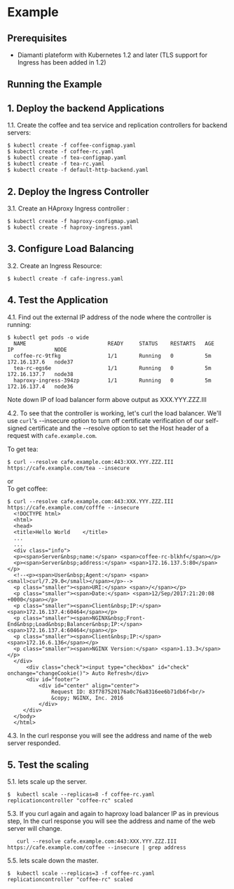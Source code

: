 # Example

## Prerequisites

* Diamanti plateform with Kubernetes 1.2 and later (TLS support for Ingress has been added in 1.2)


## Running the Example


## 1. Deploy the backend Applications

1.1. Create the coffee and tea service and replication controllers for backend servers:

  ```
  $ kubectl create -f coffee-configmap.yaml
  $ kubectl create -f coffee-rc.yaml
  $ kubectl create -f tea-configmap.yaml
  $ kubectl create -f tea-rc.yaml
  $ kubectl create -f default-http-backend.yaml

  ```

## 2. Deploy the Ingress Controller

3.1. Create an HAproxy Ingress controller :
  ```
  $ kubectl create -f haproxy-configmap.yaml
  $ kubectl create -f haproxy-ingress.yaml
  ```

## 3. Configure Load Balancing

3.2. Create an Ingress Resource:
  ```
  $ kubectl create -f cafe-ingress.yaml
  ```


## 4. Test the Application

4.1. Find out the external IP address of the node where the controller is running:
  ```
  $ kubectl get pods -o wide
    NAME                          READY     STATUS    RESTARTS   AGE       IP             NODE
    coffee-rc-9tfkg               1/1       Running   0          5m        172.16.137.6   node37
    tea-rc-egs6e                  1/1       Running   0          5m        172.16.137.7   node38
    haproxy-ingress-394zp         1/1       Running   0          5m        172.16.137.4   node36
  ```
   Note down IP of load balancer form above output as XXX.YYY.ZZZ.III


4.2. To see that the controller is working, let's curl the load balancer.
We'll use ```curl```'s --insecure option to turn off certificate verification of our self-signed
certificate and the --resolve option to set the Host header of a request with ```cafe.example.com```.  

  To get tea:
  ```
  $ curl --resolve cafe.example.com:443:XXX.YYY.ZZZ.III https://cafe.example.com/tea --insecure
  ```
  or  
  To get coffee:
  ```
  $ curl --resolve cafe.example.com:443:XXX.YYY.ZZZ.III https://cafe.example.com/cofffe --insecure
    <!DOCTYPE html>
    <html>
    <head>
    <title>Hello World    </title>
    ...
    ...
    <div class="info">
    <p><span>Server&nbsp;name:</span> <span>coffee-rc-blkhf</span></p>
    <p><span>Server&nbsp;address:</span> <span>172.16.137.5:80</span></p>
    <!--<p><span>User&nbsp;Agent:</span> <span><small>curl/7.29.0</small></span></p>-->
    <p class="smaller"><span>URI:</span> <span>/</span></p>
    <p class="smaller"><span>Date:</span> <span>12/Sep/2017:21:20:08 +0000</span></p>
    <p class="smaller"><span>Client&nbsp;IP:</span> <span>172.16.137.4:60464</span></p>
    <p class="smaller"><span>NGINX&nbsp;Front-End&nbsp;Load&nbsp;Balancer&nbsp;IP:</span> <span>172.16.137.4:60464</span></p>
    <p class="smaller"><span>Client&nbsp;IP:</span> <span>172.16.6.136</span></p>
    <p class="smaller"><span>NGINX Version:</span> <span>1.13.3</span></p>
    </div>
        <div class="check"><input type="checkbox" id="check" onchange="changeCookie()"> Auto Refresh</div>
        <div id="footer">
            <div id="center" align="center">
                Request ID: 83f787520176a0c76a8316ee6b71db6f<br/>
                &copy; NGINX, Inc. 2016
            </div>
       </div>
    </body>
    </html>

  ```
4.3. In the curl response you will see the address and name of the web server responded.



## 5. Test the scaling

5.1. lets scale up the server.
  ```
  $  kubectl scale --replicas=8 -f coffee-rc.yaml
  replicationcontroller "coffee-rc" scaled
  ```

5.3. If you curl again and again to haproxy load balancer IP as in previous step, In the curl response you will see the address and name of the web server will change.
```
   curl --resolve cafe.example.com:443:XXX.YYY.ZZZ.III https://cafe.example.com/coffee --insecure | grep address
```

5.5. lets scale down the master.
  ```
  $  kubectl scale --replicas=3 -f coffee-rc.yaml
  replicationcontroller "coffee-rc" scaled
  ```
